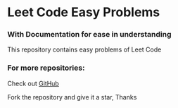 # Leet Code Easy Problems

### With Documentation for ease in understanding
This repository contains easy problems of Leet Code

### For more repositories:
Check out [GitHub](https://github.com/HassanShahzad7)

Fork the repository and give it a star, Thanks
